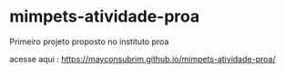 # mimpets-atividade-proa
Primeiro projeto proposto no instituto proa

acesse aqui : https://mayconsubrim.github.io/mimpets-atividade-proa/
